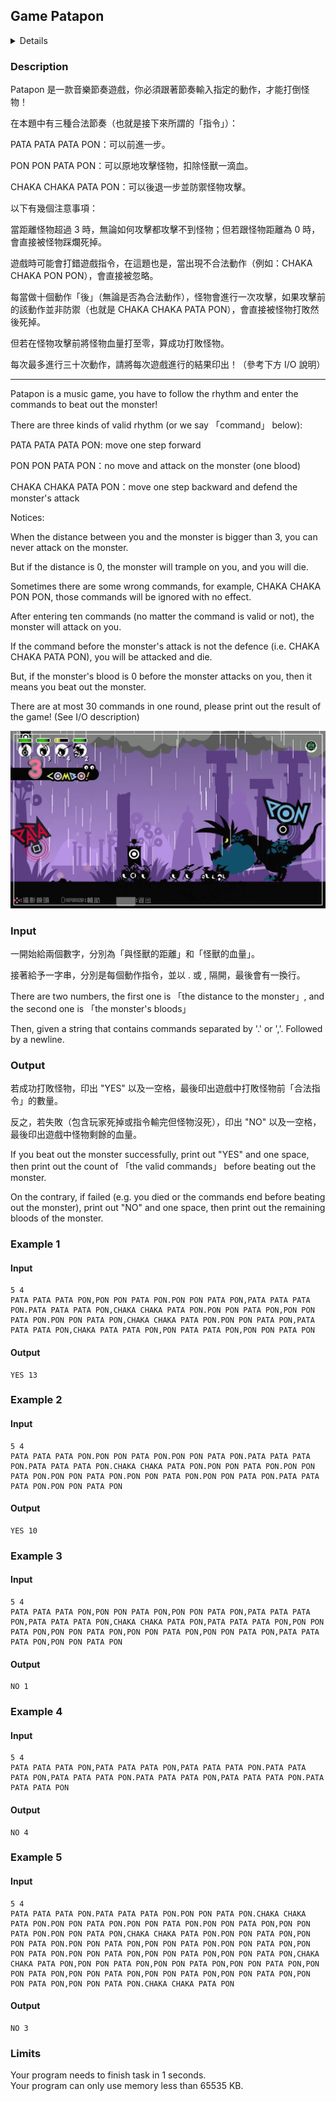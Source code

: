 ## Game Patapon
<details>
<summary>Details</summary>

Level: Medium  
Tags: If/else, Loop, String  
Problem ID: [sdkQ26KMxvMa](https://ckj.imslab.org/#/problems/sdkQ26KMxvMa)  
</details>

### Description
Patapon 是一款音樂節奏遊戲，你必須跟著節奏輸入指定的動作，才能打倒怪物！

在本題中有三種合法節奏（也就是接下來所謂的「指令」）：

PATA PATA PATA PON：可以前進一步。

PON PON PATA PON：可以原地攻擊怪物，扣除怪獸一滴血。

CHAKA CHAKA PATA PON：可以後退一步並防禦怪物攻擊。

以下有幾個注意事項：

當距離怪物超過 3 時，無論如何攻擊都攻擊不到怪物；但若跟怪物距離為 0 時，會直接被怪物踩爛死掉。

遊戲時可能會打錯遊戲指令，在這題也是，當出現不合法動作（例如：CHAKA CHAKA PON PON），會直接被忽略。

每當做十個動作「後」（無論是否為合法動作），怪物會進行一次攻擊，如果攻擊前的該動作並非防禦（也就是 CHAKA CHAKA PATA PON），會直接被怪物打敗然後死掉。

但若在怪物攻擊前將怪物血量打至零，算成功打敗怪物。

每次最多進行三十次動作，請將每次遊戲進行的結果印出！（參考下方 I/O 說明）



---

Patapon is a music game, you have to follow the rhythm and enter the commands to beat out the monster!

There are three kinds of valid rhythm (or we say 「command」 below):

PATA PATA PATA PON: move one step forward

PON PON PATA PON：no move and attack on the monster (one blood)

CHAKA CHAKA PATA PON：move one step backward and defend the monster's attack

Notices:

When the distance between you and the monster is bigger than 3, you can never attack on the monster.

But if the distance is 0, the monster will trample on you, and you will die.

Sometimes there are some wrong commands, for example, CHAKA CHAKA PON PON, those commands will be ignored with no effect.

After entering ten commands (no matter the command is valid or not), the monster will attack on you.

If the command before the monster's attack is not the defence (i.e. CHAKA CHAKA PATA PON), you will be attacked and die.

But, if the monster's blood is 0 before the monster attacks on you, then it means you beat out the monster.

There are at most 30 commands in one round, please print out the result of the game! (See I/O description)

![未命名.png](img/未命名.png)




### Input
一開始給兩個數字，分別為「與怪獸的距離」和「怪獸的血量」。

接著給予一字串，分別是每個動作指令，並以 . 或 , 隔開，最後會有一換行。

There are two numbers, the first one is 「the distance to the monster」, and the second one is 「the monster's bloods」

Then, given a string that contains commands separated by '.' or ','. Followed by a newline.
### Output
若成功打敗怪物，印出 "YES" 以及一空格，最後印出遊戲中打敗怪物前「合法指令」的數量。

反之，若失敗（包含玩家死掉或指令輸完但怪物沒死），印出 "NO" 以及一空格，最後印出遊戲中怪物剩餘的血量。

If you beat out the monster successfully, print out "YES" and one space, then print out the count of 「the valid commands」 before beating out the monster.

On the contrary, if failed (e.g. you died or the commands end before beating out the monster), print out "NO" and one space, then print out the remaining bloods of the monster.

### Example 1
#### Input
```
5 4
PATA PATA PATA PON,PON PON PATA PON.PON PON PATA PON,PATA PATA PATA PON.PATA PATA PATA PON,CHAKA CHAKA PATA PON.PON PON PATA PON,PON PON PATA PON.PON PON PATA PON,CHAKA CHAKA PATA PON.PON PON PATA PON,PATA PATA PATA PON,CHAKA PATA PATA PON,PON PATA PATA PON,PON PON PATA PON

```
#### Output
```
YES 13
```

### Example 2
#### Input
```
5 4
PATA PATA PATA PON.PON PON PATA PON.PON PON PATA PON.PATA PATA PATA PON.PATA PATA PATA PON.CHAKA CHAKA PATA PON.PON PON PATA PON.PON PON PATA PON.PON PON PATA PON.PON PON PATA PON.PON PON PATA PON.PATA PATA PATA PON.PON PON PATA PON

```
#### Output
```
YES 10
```

### Example 3
#### Input
```
5 4
PATA PATA PATA PON,PON PON PATA PON,PON PON PATA PON,PATA PATA PATA PON,PATA PATA PATA PON,CHAKA CHAKA PATA PON,PATA PATA PATA PON,PON PON PATA PON,PON PON PATA PON,PON PON PATA PON,PON PON PATA PON,PATA PATA PATA PON,PON PON PATA PON

```
#### Output
```
NO 1
```

### Example 4
#### Input
```
5 4
PATA PATA PATA PON,PATA PATA PATA PON,PATA PATA PATA PON.PATA PATA PATA PON,PATA PATA PATA PON.PATA PATA PATA PON,PATA PATA PATA PON.PATA PATA PATA PON

```
#### Output
```
NO 4
```

### Example 5
#### Input
```
5 4
PATA PATA PATA PON.PATA PATA PATA PON.PON PON PATA PON.CHAKA CHAKA PATA PON.PON PON PATA PON.PON PON PATA PON.PON PON PATA PON,PON PON PATA PON.PON PON PATA PON,CHAKA CHAKA PATA PON.PON PON PATA PON,PON PON PATA PON.PON PON PATA PON,PON PON PATA PON.PON PON PATA PON,PON PON PATA PON.PON PON PATA PON,PON PON PATA PON,PON PON PATA PON,CHAKA CHAKA PATA PON,PON PON PATA PON,PON PON PATA PON,PON PON PATA PON,PON PON PATA PON,PON PON PATA PON,PON PON PATA PON,PON PON PATA PON,PON PON PATA PON,PON PON PATA PON.CHAKA CHAKA PATA PON

```
#### Output
```
NO 3
```

### Limits
Your program needs to finish task in 1 seconds.  
Your program can only use memory less than 65535 KB.  
